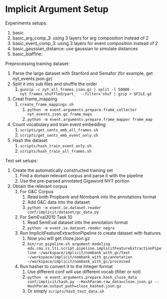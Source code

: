 # Implicit Argument Setup
Experiments setups:
1. basic
1. basic_arg_comp_3: using 3 layers for arg composition instead of 2
1. basic_event_comp_3: using 3 layers for event composition instead of 2
1. basic_gaussian_distance: use gaussian to simulate distances
1. basic_biaffine:

Preprocessing training dataset:
1. Parse the large dataset with Stanford and Semafor (for example, get nyt_events.json.gz)
1. Split it into sub files and shuffle the order
    1. ```gunzip -c nyt_all_frames.json.gz | split -l 50000 - nyt_frames_shuffled/part_  --filter='shuf | gzip > $FILE.gz```
1. Creat frame_mapping
    1. ```create_frame_mappings.sh```
        1. ```python -m event.arguments.prepare.frame_collector nyt_events.json.gz frame_maps```
        1. ```python -m event.arguments.prepare.frame_mapper frame_map```
1. Count vocabulary and train event embedding
    1. ```scripts/get_sents_emb_all_frames.sh```
    1. ```scripts/get_sents_emb_event_only.sh```
1. Hash the dataset
    1. ```scripts/hash_train_event_only.sh```
    1. ```scripts/hash_train_all_frames.sh```

Test set setups:
1. Create the automatically constructed training set
    1. Find a domain relevant corpus and parse it with the pipeline
    1. Use the pre-parsed annotated Gigaword NYT portion
1. Obtain the relevant corpus
    1. For G&C Corpus
        1. Read both Propbank and Nombank into the annotations format
        1. Add G&C data into the dataset        
        1. ```python -m event.io.dataset.reader conf/implicit/dataset/gc_data.py```
    1. For SemEval2010 Task 10
        1. Read SemEval dataset into the annotation format
        1. ```python -m event.io.dataset.reader negra```
    1. Run ImplicitFeatureExtractionPipeline to create dataset with features.
        1. Now you will get cloze.json.gz
        1. ```bin/run_pipeline.sh argument-modeling edu.cmu.cs.lti.script.pipeline.implicitFeatureExtractionPipeline ~/workspace/implicit/nombank_with_gc/text ~/workspace/implicit/nombank_with_gc/annotation ~/workspace/implicit/nombank_with_gc/processed```
    1. Run hasher to convert it to the Integer format
        1. Use different conf will use different vocab (filter or not) 
        1. ```python -m event.arguments.prepare.hash_cloze_data conf/implicit/hash.py --HashParam.raw_data=cloze.json.gz --HashParam.output_path=cloze_hashed.json.gz```
        1. Or simply ```scripts/hash_test_data.sh```
